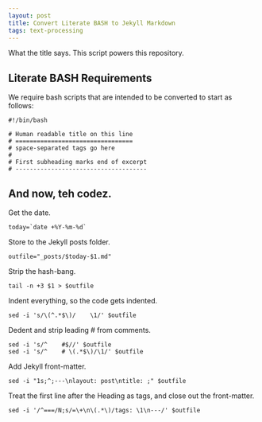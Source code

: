 ```yaml
---
layout: post
title: Convert Literate BASH to Jekyll Markdown
tags: text-processing
---
```


What the title says. This script powers this repository.

Literate BASH Requirements
--------------------------

We require bash scripts that are intended to be converted to start as follows:

    #!/bin/bash

    # Human readable title on this line
    # =================================
    # space-separated tags go here
    #
    # First subheading marks end of excerpt
    # -------------------------------------

And now, teh codez.
-------------------
    
Get the date.
    
    today=`date +%Y-%m-%d`
    
Store to the Jekyll posts folder.
    
    outfile="_posts/$today-$1.md"
    
Strip the hash-bang.
    
    tail -n +3 $1 > $outfile
    
Indent everything, so the code gets indented.
    
    sed -i 's/\(^.*$\)/    \1/' $outfile
    
Dedent and strip leading # from comments.
    
    sed -i 's/^    #$//' $outfile
    sed -i 's/^    # \(.*$\)/\1/' $outfile
    
Add Jekyll front-matter.
    
    sed -i "1s;^;---\nlayout: post\ntitle: ;" $outfile
    
Treat the first line after the Heading as tags, and close out the front-matter.
    
    sed -i '/^===/N;s/=\+\n\(.*\)/tags: \1\n---/' $outfile
